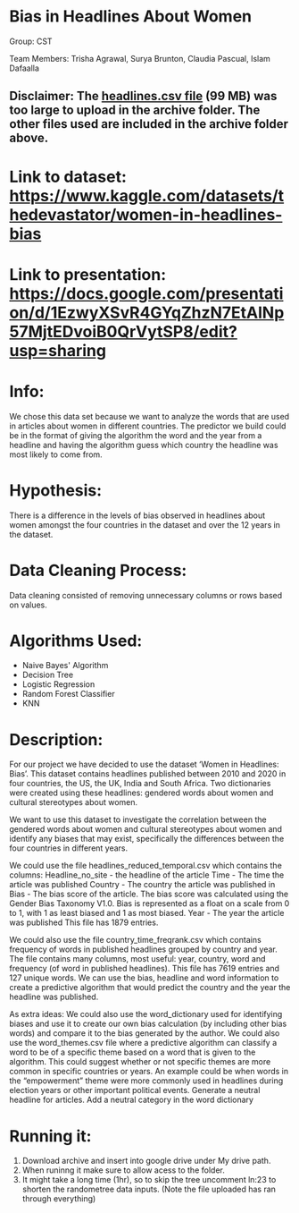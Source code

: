 # Bias in Headlines About Women
Group: CST

Team Members: Trisha Agrawal, Surya Brunton, Claudia Pascual, Islam Dafaalla 
## Disclaimer: The [headlines.csv file](https://www.kaggle.com/datasets/thedevastator/women-in-headlines-bias?select=headlines.csv) (99 MB) was too large to upload in the archive folder. The other files used are included in the archive folder above. 

# Link to dataset: https://www.kaggle.com/datasets/thedevastator/women-in-headlines-bias
# Link to presentation: https://docs.google.com/presentation/d/1EzwyXSvR4GYqZhzN7EtAlNp57MjtEDvoiB0QrVytSP8/edit?usp=sharing
# Info: 
We chose this data set because we want to analyze the words that are used in articles about women in different countries. The predictor we build could be in the format of giving the algorithm the word and the year from a headline and having the algorithm guess which country the headline was most likely to come from. 

# Hypothesis:
There is a difference in the levels of bias observed in headlines about women amongst the four countries in the dataset and over the 12 years in the dataset. 

# Data Cleaning Process:
Data cleaning consisted of removing unnecessary columns or rows based on values.

# Algorithms Used:
- Naive Bayes' Algorithm
- Decision Tree
- Logistic Regression
- Random Forest Classifier
- KNN

# Description:
For our project we have decided to use the dataset ‘Women in Headlines: Bias’. This dataset contains headlines published between 2010 and 2020 in four countries, the US, the UK, India and South Africa. Two dictionaries were created using these headlines: gendered words about women and cultural stereotypes about women. 

We want to use this dataset to investigate the correlation between the gendered words about women and cultural stereotypes about women and identify any biases that may exist, specifically the differences between the four countries in different years. 

We could use the file headlines_reduced_temporal.csv which contains the columns:
Headline_no_site - the headline of the article 
Time - The time the article was published
Country - The country the article was published in
Bias - The bias score of the article. The bias score was calculated using the Gender Bias Taxonomy V1.0. Bias is represented as a float on a scale from 0 to 1, with 1 as least biased and 1 as most biased. 
Year - The year the article was published
This file has 1879 entries. 

We could also use the file country_time_freqrank.csv which contains frequency of words in published headlines grouped by country and year. The file contains many columns, most useful: year, country, word and frequency (of word in published headlines). This file has 7619 entries and 127 unique words. 
We can use the bias, headline and word information to create a predictive algorithm that would predict the country and the year the headline was published. 

As extra ideas: 
We could also use the word_dictionary used for identifying biases and use it to create our own bias calculation (by including other bias words)  and compare it to the bias generated by the author.
We could also use the word_themes.csv file where a predictive algorithm can classify a word to be of a specific theme based on a word that is given to the algorithm. This could suggest whether or not specific themes are more common in specific countries or years. An example could be when words in the “empowerment” theme were more commonly used in headlines during election years or other important political events.
Generate a neutral headline for articles. 
Add a neutral category in the word dictionary

# Running it:
1. Download archive and insert into google drive under My drive path.
2. When runinng it make sure to allow acess to the folder.
3. It might take a long time (1hr), so to skip the tree uncomment ln:23 to shorten the randometree data inputs.
(Note the file uploaded has ran through everything)

